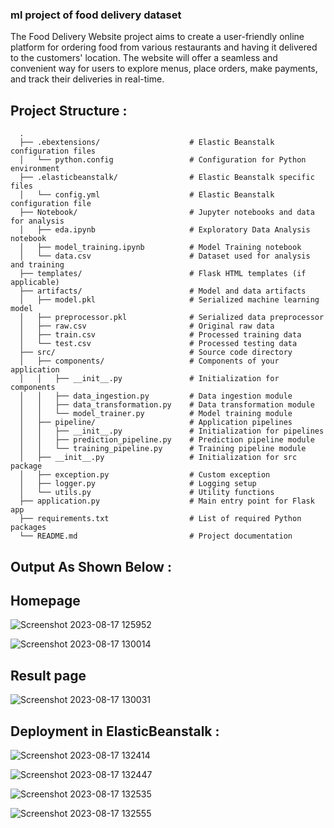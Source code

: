 ### ml project of food delivery dataset
The Food Delivery Website project aims to create a user-friendly online platform for ordering food from various restaurants and having it delivered to the customers' location. The website will offer a seamless and convenient way for users to explore menus, place orders, make payments, and track their deliveries in real-time.

## Project Structure :
      .
      ├── .ebextensions/                    # Elastic Beanstalk configuration files
      │   └── python.config                 # Configuration for Python environment
      ├── .elasticbeanstalk/                # Elastic Beanstalk specific files
      │   └── config.yml                    # Elastic Beanstalk configuration file
      ├── Notebook/                         # Jupyter notebooks and data for analysis
      │   ├── eda.ipynb                     # Exploratory Data Analysis notebook
      │   ├── model_training.ipynb          # Model Training notebook
      │   └── data.csv                      # Dataset used for analysis and training
      ├── templates/                        # Flask HTML templates (if applicable)
      ├── artifacts/                        # Model and data artifacts
      │   ├── model.pkl                     # Serialized machine learning model
      │   ├── preprocessor.pkl              # Serialized data preprocessor
      │   ├── raw.csv                       # Original raw data
      │   ├── train.csv                     # Processed training data
      │   └── test.csv                      # Processed testing data
      ├── src/                              # Source code directory
      │   ├── components/                   # Components of your application
      │   │   ├── __init__.py               # Initialization for components
      │   │   ├── data_ingestion.py         # Data ingestion module
      │   │   ├── data_transformation.py    # Data transformation module
      │   │   └── model_trainer.py          # Model training module
      │   ├── pipeline/                     # Application pipelines
      │   │   ├── __init__.py               # Initialization for pipelines
      │   │   ├── prediction_pipeline.py    # Prediction pipeline module
      │   │   └── training_pipeline.py      # Training pipeline module
      │   ├── __init__.py                   # Initialization for src package
      │   ├── exception.py                  # Custom exception
      │   ├── logger.py                     # Logging setup
      │   └── utils.py                      # Utility functions
      ├── application.py                    # Main entry point for Flask app
      ├── requirements.txt                  # List of required Python packages
      └── README.md                         # Project documentation

## Output As Shown Below :
## Homepage

![Screenshot 2023-08-17 125952](https://github.com/binay94/FDReg_project/assets/116953493/0329ef40-93ef-4885-858a-72a4573910c3)

![Screenshot 2023-08-17 130014](https://github.com/binay94/FDReg_project/assets/116953493/664007d6-5fe3-4e5f-8862-b61cca27630e)

## Result page 

![Screenshot 2023-08-17 130031](https://github.com/binay94/FDReg_project/assets/116953493/df5fa126-fa53-427b-9dbd-22a4befe1960)

## Deployment in ElasticBeanstalk :

![Screenshot 2023-08-17 132414](https://github.com/binay94/FDReg_project/assets/116953493/03651c84-0f03-4102-870d-9c1b39538a69)

![Screenshot 2023-08-17 132447](https://github.com/binay94/FDReg_project/assets/116953493/cba035e6-1d1c-4864-8c1b-f8faf411944c)

![Screenshot 2023-08-17 132535](https://github.com/binay94/FDReg_project/assets/116953493/772db142-e0c5-4049-ae5a-b4c7992b3e0c)

![Screenshot 2023-08-17 132555](https://github.com/binay94/FDReg_project/assets/116953493/52bb65d3-9285-49be-9fb4-9ad142c42a0a)
